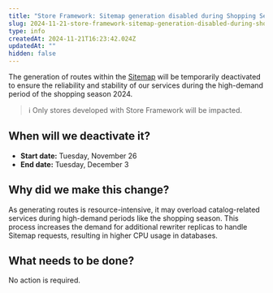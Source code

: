 ```yaml
---
title: "Store Framework: Sitemap generation disabled during Shopping Season"
slug: 2024-11-21-store-framework-sitemap-generation-disabled-during-shopping-season
type: info
createdAt: 2024-11-21T16:23:42.024Z
updatedAt: ""
hidden: false
---
```


The generation of routes within the [Sitemap](https://developers.vtex.com/docs/apps/vtex.store-sitemap) will be temporarily deactivated to ensure the reliability and stability of our services during the high-demand period of the shopping season 2024.

> ℹ️ Only stores developed with Store Framework will be impacted.

## When will we deactivate it?

- **Start date:** Tuesday, November 26
- **End date:** Tuesday, December 3

## Why did we make this change?

As generating routes is resource-intensive, it may overload catalog-related services during high-demand periods like the shopping season. This process increases the demand for additional rewriter replicas to handle Sitemap requests, resulting in higher CPU usage in databases.

## What needs to be done?

No action is required.
